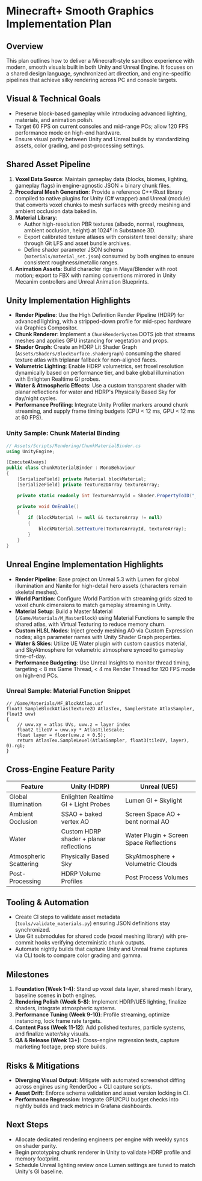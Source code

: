 # Minecraft+ Smooth Graphics Implementation Plan

## Overview
This plan outlines how to deliver a Minecraft-style sandbox experience with modern, smooth visuals built in both Unity and Unreal Engine. It focuses on a shared design language, synchronized art direction, and engine-specific pipelines that achieve silky rendering across PC and console targets.

## Visual & Technical Goals
- Preserve block-based gameplay while introducing advanced lighting, materials, and animation polish.
- Target 60 FPS on current consoles and mid-range PCs; allow 120 FPS performance mode on high-end hardware.
- Ensure visual parity between Unity and Unreal builds by standardizing assets, color grading, and post-processing settings.

## Shared Asset Pipeline
1. **Voxel Data Source**: Maintain gameplay data (blocks, biomes, lighting, gameplay flags) in engine-agnostic JSON + binary chunk files.
2. **Procedural Mesh Generation**: Provide a reference C++/Rust library compiled to native plugins for Unity (C# wrapper) and Unreal (module) that converts voxel chunks to mesh surfaces with greedy meshing and ambient occlusion data baked in.
3. **Material Library**:
   - Author high-resolution PBR textures (albedo, normal, roughness, ambient occlusion, height) at 1024² in Substance 3D.
   - Export calibrated texture atlases with consistent texel density; share through Git LFS and asset bundle archives.
   - Define shader parameter JSON schema (`materials/material_set.json`) consumed by both engines to ensure consistent roughness/metallic ranges.
4. **Animation Assets**: Build character rigs in Maya/Blender with root motion; export to FBX with naming conventions mirrored in Unity Mecanim controllers and Unreal Animation Blueprints.

## Unity Implementation Highlights
- **Render Pipeline**: Use the High Definition Render Pipeline (HDRP) for advanced lighting, with a stripped-down profile for mid-spec hardware via Graphics Compositor.
- **Chunk Renderer**: Implement a `ChunkRenderSystem` DOTS job that streams meshes and applies GPU instancing for vegetation and props.
- **Shader Graph**: Create an HDRP Lit Shader Graph (`Assets/Shaders/BlockSurface.shadergraph`) consuming the shared texture atlas with triplanar fallback for non-aligned faces.
- **Volumetric Lighting**: Enable HDRP volumetrics, set froxel resolution dynamically based on performance tier, and bake global illumination with Enlighten Realtime GI probes.
- **Water & Atmospheric Effects**: Use a custom transparent shader with planar reflections for water and HDRP's Physically Based Sky for day/night cycles.
- **Performance Profiling**: Integrate Unity Profiler markers around chunk streaming, and supply frame timing budgets (CPU < 12 ms, GPU < 12 ms at 60 FPS).

### Unity Sample: Chunk Material Binding
```csharp
// Assets/Scripts/Rendering/ChunkMaterialBinder.cs
using UnityEngine;

[ExecuteAlways]
public class ChunkMaterialBinder : MonoBehaviour
{
    [SerializeField] private Material blockMaterial;
    [SerializeField] private Texture2DArray textureArray;

    private static readonly int TextureArrayId = Shader.PropertyToID("_BlockTextureArray");

    private void OnEnable()
    {
        if (blockMaterial != null && textureArray != null)
        {
            blockMaterial.SetTexture(TextureArrayId, textureArray);
        }
    }
}
```

## Unreal Engine Implementation Highlights
- **Render Pipeline**: Base project on Unreal 5.3 with Lumen for global illumination and Nanite for high-detail hero assets (characters remain skeletal meshes).
- **World Partition**: Configure World Partition with streaming grids sized to voxel chunk dimensions to match gameplay streaming in Unity.
- **Material Setup**: Build a Master Material (`/Game/Materials/M_MasterBlock`) using Material Functions to sample the shared atlas, with Virtual Texturing to reduce memory churn.
- **Custom HLSL Nodes**: Inject greedy meshing AO via Custom Expression nodes; align parameter names with Unity Shader Graph properties.
- **Water & Skies**: Utilize UE Water plugin with custom caustics material, and SkyAtmosphere for volumetric atmosphere synced to gameplay time-of-day.
- **Performance Budgeting**: Use Unreal Insights to monitor thread timing, targeting < 8 ms Game Thread, < 4 ms Render Thread for 120 FPS mode on high-end PCs.

### Unreal Sample: Material Function Snippet
```usf
// /Game/Materials/MF_BlockAtlas.usf
float3 SampleBlockAtlas(Texture2D AtlasTex, SamplerState AtlasSampler, float3 uvw)
{
    // uvw.xy = atlas UVs, uvw.z = layer index
    float2 tileUV = uvw.xy * AtlasTileScale;
    float layer = floor(uvw.z + 0.5);
    return AtlasTex.SampleLevel(AtlasSampler, float3(tileUV, layer), 0).rgb;
}
```

## Cross-Engine Feature Parity
| Feature | Unity (HDRP) | Unreal (UE5) |
| --- | --- | --- |
| Global Illumination | Enlighten Realtime GI + Light Probes | Lumen GI + Skylight |
| Ambient Occlusion | SSAO + baked vertex AO | Screen Space AO + bent normal AO |
| Water | Custom HDRP shader + planar reflections | Water Plugin + Screen Space Reflections |
| Atmospheric Scattering | Physically Based Sky | SkyAtmosphere + Volumetric Clouds |
| Post-Processing | HDRP Volume Profiles | Post Process Volumes |

## Tooling & Automation
- Create CI steps to validate asset metadata (`tools/validate_materials.py`) ensuring JSON definitions stay synchronized.
- Use Git submodules for shared code (voxel meshing library) with pre-commit hooks verifying deterministic chunk outputs.
- Automate nightly builds that capture Unity and Unreal frame captures via CLI tools to compare color grading and gamma.

## Milestones
1. **Foundation (Week 1-4)**: Stand up voxel data layer, shared mesh library, baseline scenes in both engines.
2. **Rendering Polish (Week 5-8)**: Implement HDRP/UE5 lighting, finalize shaders, integrate atmospheric systems.
3. **Performance Tuning (Week 9-10)**: Profile streaming, optimize instancing, lock frame rate targets.
4. **Content Pass (Week 11-12)**: Add polished textures, particle systems, and finalize water/sky visuals.
5. **QA & Release (Week 13+)**: Cross-engine regression tests, capture marketing footage, prep store builds.

## Risks & Mitigations
- **Diverging Visual Output**: Mitigate with automated screenshot diffing across engines using RenderDoc + CLI capture scripts.
- **Asset Drift**: Enforce schema validation and asset version locking in CI.
- **Performance Regression**: Integrate GPU/CPU budget checks into nightly builds and track metrics in Grafana dashboards.

## Next Steps
- Allocate dedicated rendering engineers per engine with weekly syncs on shader parity.
- Begin prototyping chunk renderer in Unity to validate HDRP profile and memory footprint.
- Schedule Unreal lighting review once Lumen settings are tuned to match Unity's GI baseline.
